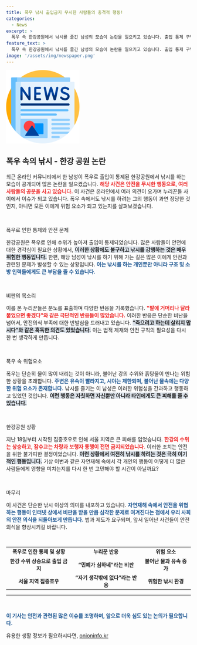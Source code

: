 ```yaml
---
title: 폭우 낚시 출입금지 무시한 사람들의 충격적 행동!
categories:
  - News
excerpt: >
  폭우 속 한강공원에서 낚시를 즐긴 남성의 모습이 논란을 일으키고 있습니다. 출입 통제 구역에서의 무분별한 행동에 누리꾼들은 강력 비판 중! 과연 그가 감수한 위험은 무엇일까요?
feature_text: >
  폭우 속 한강공원에서 낚시를 즐긴 남성의 모습이 논란을 일으키고 있습니다. 출입 통제 구역에서의 무분별한 행동에 누리꾼들은 강력 비판 중! 과연 그가 감수한 위험은 무엇일까요?
image: '/assets/img/newspaper.png'
---
```


<p><img src="/assets/img/newspaper.png" alt="kimp 속보" /></p>

<h2 data-ke-size="size26">폭우 속의 낚시 - 한강 공원 논란</h2>

<p data-ke-size="size16">최근 온라인 커뮤니티에서 한 남성이 폭우로 출입이 통제된 한강공원에서 낚시를 하는 모습이 공개되어 많은 논란을 일으켰습니다. <b><span style="color: #ee2323;">해당 사건은 안전을 무시한 행동으로, 여러 사람들의 공분을 사고 있습니다.</span></b> 이 사건은 온라인에서 여러 의견이 오가며 누리꾼들 사이에서 이슈가 되고 있습니다. 폭우 속에서도 낚시를 하려는 그의 행동이 과연 정당한 것인지, 아니면 모든 이에게 위험 요소가 되고 있는지를 살펴보겠습니다.</p>

<p data-ke-size="size16">&nbsp;</p>

<p>폭우로 인한 통제와 안전 문제  </p>

<p data-ke-size="size16">한강공원은 폭우로 인해 수위가 높아져 출입이 통제되었습니다. 많은 사람들이 안전에 대한 경각심이 필요한 상황에서, <b><span style="background-color: #21538527;">이러한 상황에도 불구하고 낚시를 강행하는 것은 매우 위험한 행동입니다.</span></b> 한편, 해당 남성이 낚시를 하기 위해 가는 길은 많은 이에게 안전과 관련된 문제가 발생할 수 있는 상황입니다. <b><span style="color: #1a5490;">이는 낚시를 하는 개인뿐만 아니라 구조 및 소방 인력들에게도 큰 부담을 줄 수 있습니다.</span></b></p>

<p data-ke-size="size16">&nbsp;</p>

<p>비판의 목소리  </p>

<p data-ke-size="size16">이를 본 누리꾼들은 분노를 표출하며 다양한 반응을 기록했습니다. <b><span style="color: #ee2323;">"발에 거머리나 달라붙었으면 좋겠다"와 같은 극단적인 반응들이 많았습니다.</span></b> 이러한 반응은 단순한 비난을 넘어서, 안전의식 부족에 대한 반발심을 드러내고 있습니다. <b><span style="background-color: #21538527;">“죽으려고 하는데 살리지 맙시다”와 같은 혹독한 의견도 있었습니다.</span></b> 이는 법적 제재와 안전 규칙의 필요성을 다시 한 번 생각하게 만듭니다.</p>

<p data-ke-size="size16">&nbsp;</p>

<p>폭우 속 위험요소  </p>

<p data-ke-size="size16">폭우는 단순히 물이 많이 내리는 것이 아니라, 불어난 강의 수위와 흙탕물이 만나는 위험한 상황을 초래합니다. <b><span style="color: #1a5490;">주변은 유속이 빨라지고, 시야는 제한되며, 불어난 물속에는 다양한 위험 요소가 존재합니다.</span></b> 낚시를 즐기는 이 남성은 이러한 위험성을 간과하고 행동하고 있었던 것입니다. <b><span style="background-color: #21538527;">이런 행동은 자칫하면 자신뿐만 아니라 타인에게도 큰 피해를 줄 수 있습니다.</span></b></p>

<p data-ke-size="size16">&nbsp;</p>

<p>한강공원 상황  </p>

<p data-ke-size="size16">지난 18일부터 시작된 집중호우로 인해 서울 지역은 큰 피해를 입었습니다. <b><span style="color: #ee2323;">한강의 수위는 상승하고, 잠수교는 차량과 보행자 통행이 전면 금지되었습니다.</span></b> 이러한 조치는 안전을 위한 불가피한 결정이었습니다. <b><span style="background-color: #21538527;">이런 상황에서 여전히 낚시를 하려는 것은 극히 이기적인 행동입니다.</span></b> 기상 이변과 같은 자연재해 속에서 각 개인의 행동이 어떻게 더 많은 사람들에게 영향을 미치는지를 다시 한 번 고민해야 할 시간이 아닐까요?</p>

<p data-ke-size="size16">&nbsp;</p>

<p>마무리  </p>

<p data-ke-size="size16">이 사건은 단순한 낚시 이상의 의미를 내포하고 있습니다. <b><span style="color: #1a5490;">자연재해 속에서 안전을 위협하는 행동이 인터넷 상에서 비판을 받을 만큼 심각한 문제로 여겨진다는 점에서 우리 사회의 안전 의식을 되돌아보게 만듭니다.</span></b> 법과 제도가 요구되며, 앞서 일어난 사건들이 안전의식을 향상시키길 바랍니다.</p> 

<p data-ke-size="size16">&nbsp;</p>

<table style="width: 100%; border-collapse: collapse;">
    <tr>
        <td style="text-align: center; height: 17px;"><b>폭우로 인한 통제 및 상황</b></td>
        <td style="text-align: center; height: 17px;"><b>누리꾼 반응</b></td>
        <td style="text-align: center; height: 17px;"><b>위험 요소</b></td>
    </tr>
    <tr>
        <td style="text-align: center; height: 17px;"><b>한강 수위 상승으로 출입 금지</b></td>
        <td style="text-align: center; height: 17px;"><b>“민폐가 심하네”라는 비판</b></td>
        <td style="text-align: center; height: 17px;"><b>불어난 물과 유속 증가</b></td>
    </tr>
    <tr>
        <td style="text-align: center; height: 17px;"><b>서울 지역 집중호우</b></td>
        <td style="text-align: center; height: 17px;"><b>“자기 생각밖에 없다”라는 반응</b></td>
        <td style="text-align: center; height: 17px;"><b>위험한 낚시 환경</b></td>
    </tr>
</table>

<hr> 

<p data-ke-size="size16">&nbsp;</p> 

<p><b><span style="color: #1a5490;">이 기사는 안전과 관련된 많은 이슈를 조명하며, 앞으로 더욱 심도 있는 논의가 필요합니다.</span></b></p>
유용한 생활 정보가 필요하시다면, <a href="https://onioninfo.kr" rel="dofollow">onioninfo.kr</a>


